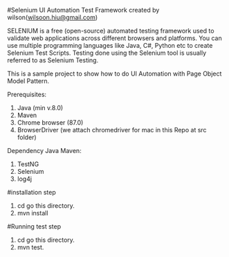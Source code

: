 #Selenium UI Automation Test Framework created by wilson(wilsoon.hiu@gmail.com)

SELENIUM is a free (open-source) automated testing framework used to validate web applications across different browsers and platforms. You can use multiple programming languages like Java, C#, Python etc to create Selenium Test Scripts. Testing done using the Selenium tool is usually referred to as Selenium Testing.

This is a sample project to show how to do UI Automation with Page Object Model Pattern.


Prerequisites:
1. Java (min v.8.0)
2. Maven
3. Chrome browser (87.0)
4. BrowserDriver (we attach chromedriver for mac in this Repo at src folder)

Dependency Java Maven:
1. TestNG
2. Selenium
3. log4j

#installation step
1. cd go this directory.
2. mvn install

#Running test step
1. cd go this directory.
2. mvn test.


